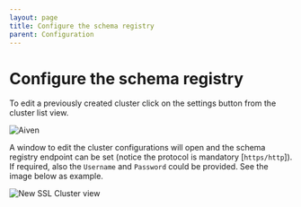 ```yaml
---
layout: page
title: Configure the schema registry
parent: Configuration
---
```

# Configure the schema registry

To edit a previously created cluster click on the settings button from the cluster
list view.

![Aiven]({{site.baseurl}}/images/wiki/Configuration/ClusterSettings.png)

A window to edit the cluster configurations will open and the schema registry endpoint can be set (notice the protocol is mandatory [`https/http`]).
If required, also the `Username` and `Password` could be provided.
See the image below as example.

![New SSL Cluster view]({{site.baseurl}}/images/wiki/Configuration/NewSSLCluster.png)
